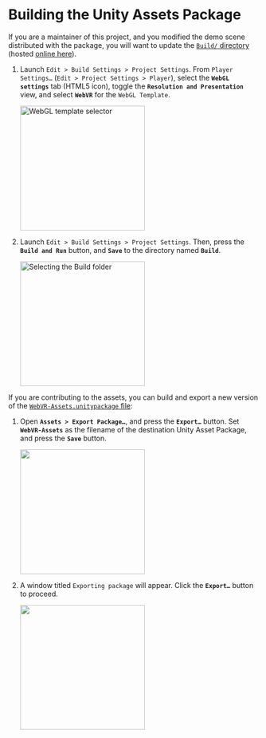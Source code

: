 # Building the Unity Assets Package

If you are a maintainer of this project, and you modified the demo scene distributed with the package, you will want to update the [`Build/` directory](https://github.com/mozilla/unity-webvr-export/tree/master/Build/) (hosted [online here](https://mozilla.github.io/unity-webvr-export/Build/)).

1. Launch `Edit > Build Settings > Project Settings`. From `Player Settings…` (`Edit > Project Settings > Player`), select the **`WebGL settings`** tab (HTML5 icon), toggle the **`Resolution and Presentation`** view, and select **`WebVR`** for the `WebGL Template`.

    <img alt="WebGL template selector" src="https://raw.githubusercontent.com/mozilla/unity-webvr-export/master/img/webgl-template.png" width="250">

2. Launch `Edit > Build Settings > Project Settings`. Then, press the **`Build and Run`** button, and **`Save`** to the directory named **`Build`**.

    <img alt="Selecting the Build folder" src="https://raw.githubusercontent.com/mozilla/unity-webvr-export/master/img/build-webgl.png" width="250">

If you are contributing to the assets, you can build and export a new version of the [`WebVR-Assets.unitypackage` file](../WebVR-Assets.unitypackage):

1. Open **`Assets > Export Package…`**, and press the **`Export…`** button. Set **`WebVR-Assets`** as the filename of the destination Unity Asset Package, and press the **`Save`** button.

    <img alt="" src="https://raw.githubusercontent.com/mozilla/unity-webvr-export/master/img/export-asset-package.png" width="250">

2. A window titled `Exporting package` will appear. Click the **`Export…`** button to proceed.

    <img src="https://raw.githubusercontent.com/mozilla/unity-webvr-export/master/img/exporting-asset-package.png" width="250">
